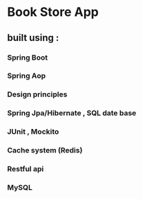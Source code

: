 # Book Store App
## built using :
### Spring Boot 
### Spring Aop
### Design principles
### Spring Jpa/Hibernate , SQL date base
### JUnit  , Mockito 
### Cache system (Redis)
### Restful api
### MySQL


